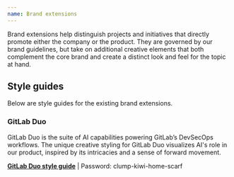 ```yaml
---
name: Brand extensions
---
```


Brand extensions help distinguish projects and initiatives that directly promote either the company or the product. They are governed by our brand guidelines, but take on additional creative elements that both complement the core brand and create a distinct look and feel for the topic at hand.

## Style guides

Below are style guides for the existing brand extensions.
<figure-img alt="GitLab Duo banner" src="/img/brand/gitlab-duo-hero.png"></figure-img>

### GitLab Duo

GitLab Duo is the suite of AI capabilities powering GitLab’s DevSecOps workflows. The unique creative styling for GitLab Duo visualizes AI's role in our product, inspired by its intricacies and a sense of forward movement. 

**[GitLab Duo style guide](https://www.figma.com/proto/5MrZGllC83sH3HHnlOtyl7/GitLab-Duo-Style-Guide?node-id=2-2&t=A9JO94cSlzhic6Fy-1&scaling=contain&content-scaling=fixed&page-id=0%3A1)** | Password: clump-kiwi-home-scarf
